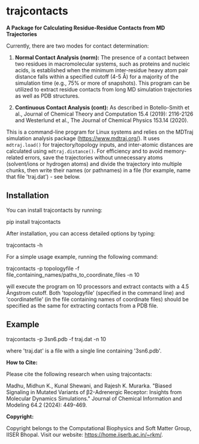 # trajcontacts

**A Package for Calculating Residue-Residue Contacts from MD Trajectories**

Currently, there are two modes for contact determination:

1. **Normal Contact Analysis (norm):** The presence of a contact between two residues in macromolecular systems, such as proteins and nucleic acids, is established when the minimum inter-residue heavy atom pair distance falls within a specified cutoff (4-5 Å) for a majority of the simulation time (e.g., 75% or more of snapshots). This program can be utilized to extract residue contacts from long MD simulation trajectories as well as PDB structures.

2. **Continuous Contact Analysis (cont):** As described in Botello-Smith et al., Journal of Chemical Theory and Computation 15.4 (2019): 2116-2126 and Westerlund et al., The Journal of Chemical Physics 153.14 (2020).

This is a command-line program for Linux systems and relies on the MDTraj simulation analysis package (https://www.mdtraj.org/). It uses `mdtraj.load()` for trajectory/topology inputs, and inter-atomic distances are calculated using `mdtraj.distance()`. For efficiency and to avoid memory-related errors, save the trajectories without unnecessary atoms (solvent/ions or hydrogen atoms) and divide the trajectory into multiple chunks, then write their names (or pathnames) in a file (for example, name that file 'traj.dat') - see below.

## Installation

You can install trajcontacts by running:

pip install trajcontacts

After installation, you can access detailed options by typing:

trajcontacts -h

For a simple usage example, running the following command:

trajcontacts -p topologyfile -f file_containing_names/paths_to_coordinate_files -n 10

will execute the program on 10 processors and extract contacts with a 4.5 Ångstrom cutoff. Both 'topologyfile' (specified in the command line) and 'coordinatefile' (in the file containing names of coordinate files) should be specified as the same for extracting contacts from a PDB file.

## Example

trajcontacts -p 3sn6.pdb -f traj.dat -n 10

where 'traj.dat' is a file with a single line containing '3sn6.pdb'.

**How to Cite:**

Please cite the following research when using trajcontacts:

Madhu, Midhun K., Kunal Shewani, and Rajesh K. Murarka. "Biased Signaling in Mutated Variants of β2-Adrenergic Receptor: Insights from Molecular Dynamics Simulations." Journal of Chemical Information and Modeling 64.2 (2024): 449-469.

**Copyright:**

Copyright belongs to the Computational Biophysics and Soft Matter Group, IISER Bhopal. Visit our website: https://home.iiserb.ac.in/~rkm/.
